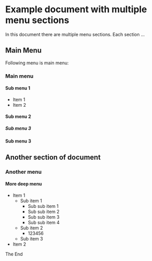 # Example document with multiple menu sections

In this document there are multiple menu sections. Each section
...

## Main Menu

Following menu is main menu:

<!--- Menu structure -->

### Main menu

#### Sub menu 1

- Item 1
- Item 2

#### Sub menu 2

##### Sub menu 3

#### Sub menu 3

<!--- Menu structure end -->

## Another section of document

### Another menu

<!--- Menu structure -->

#### More deep menu

- Item 1
    - Sub item 1
        - Sub sub item 1
        - Sub sub item 2
        - Sub sub item 3
        - Sub sub item 4
    - Sub item 2
        - 123456
    - Sub item 3
- Item 2

<!--- Menu structure end -->

The End
